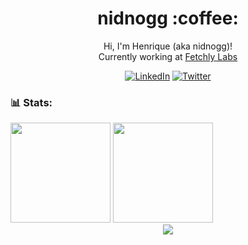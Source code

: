 <div align="center">
<h1> nidnogg :coffee: </h1>

Hi, I'm Henrique (aka nidnogg)! <br/>
Currently working at [Fetchly Labs](https://fetch.ly/) <br />

[![LinkedIn](https://img.shields.io/badge/linkedin-%230077B5.svg?style=for-the-badge&logo=linkedin&logoColor=white)](https://linkedin.com/in/nidnogg)
[![Twitter](https://img.shields.io/badge/Twitter-%231DA1F2.svg?style=for-the-badge&logo=Twitter&logoColor=white)](https://twitter.com/nidnogg_)
</div>

### 📊 Stats:
<div>
<img height="160em" src="https://github-readme-stats.vercel.app/api?username=Nidnogg&theme=gruvbox&count_private=true" />
<img height="160em" src="https://github-readme-stats.vercel.app/api/top-langs/?username=Nidnogg&hide=html&layout=compact&theme=gruvbox&count_private=true" />
</div>

<div align="center">
  <img src="https://spotify-github-profile.vercel.app/api/view?uid=the_zurin&cover_image=true" />
</div>
<!-- 
[![spotify-github-profile](https://spotify-github-profile.vercel.app/api/view?uid=the_zurin&cover_image=true)](https://github.com/kittinan/spotify-github-profile) -->


